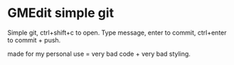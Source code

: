 # GMEdit simple git

Simple git, ctrl+shift+c to open. Type message, enter to commit, ctrl+enter to commit + push.

made for my personal use = very bad code + very bad styling.